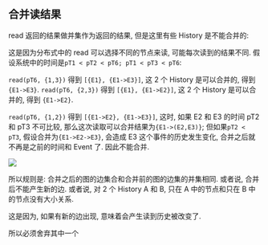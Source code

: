 ## 合并读结果


read 返回的结果做并集作为返回的结果, 但是这里有些 History 是不能合并的:

这是因为分布式中的 read 可以选择不同的节点来读, 可能每次读到的结果不同.
假设系统中的时间是`pT1 < pT2 < pT6; pT1 < pT3 < pT6`:

`read(pT6, {1,3})` 得到 `[{E1}, {E1->E3}]`, 这 2 个 History 是可以合并的, 得到 `{E1->E3}`.
`read(pT6, {2,3})` 得到 `[{E1}, {E1->E2}]`, 这 2 个 History 是可以合并的, 得到 `{E1->E2}`.

`read(pT6, {1,2})` 得到 `[{E1->E2}, {E1->E3}]`, 这时, 如果 E2 和 E3 的时间 pT2 和 pT3 不可比较,
那么这次读取可以合并结果为`{E1->(E2,E3)}`;
但如果`pT2 < pT3`, 假设合并为`{E1->E2->E3}`, 会造成 E3 这个事件的历史发生变化, 合并之后就不再是之前的时间和 Event 了. 因此不能合并.


![](history-conflict.excalidraw.png)

所以规则是:
合并之后的图的边集合和合并前的图的边集的并集相同.
或者说, 合并后不能产生新的边.
或者说, 对 2 个 History A 和 B, 只在 A 中的节点和只在 B 中的节点没有大小关系.

这是因为, 如果有新的边出现, 意味着会产生读到历史被改变了.

所以必须舍弃其中一个
